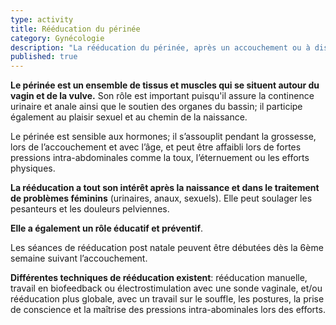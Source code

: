 ```yaml
---
type: activity
title: Rééducation du périnée
category: Gynécologie
description: "La rééducation du périnée, après un accouchement ou à distance, permet de renforcer tous les muscles de cette zone, de prévenir ou de traiter des problèmes féminins…"
published: true
---
```







**Le périnée est un ensemble de tissus et muscles qui se situent autour du vagin et de la vulve.** Son rôle est important puisqu'il assure la continence urinaire et anale ainsi que le soutien des organes du bassin; il participe également au plaisir sexuel et au chemin de la naissance.
 
Le périnée est sensible aux hormones; il s’assouplit pendant la grossesse, lors de l’accouchement et avec l’âge, et peut être affaibli lors de fortes pressions intra-abdominales comme la toux, l’éternuement ou les efforts physiques.

**La rééducation a tout son intérêt après la naissance et dans le traitement de problèmes féminins** (urinaires, anaux, sexuels). Elle peut soulager les pesanteurs et les douleurs pelviennes. 

**Elle a également un rôle éducatif et préventif**.

Les séances de rééducation post natale peuvent être débutées dès la 6ème semaine suivant  l’accouchement.
 
**Différentes techniques de rééducation existent**: rééducation manuelle, travail en biofeedback ou électrostimulation avec une sonde vaginale, et/ou rééducation plus globale, avec un travail sur le souffle, les postures, la prise de conscience et la maîtrise des pressions intra-abominales lors des efforts.
